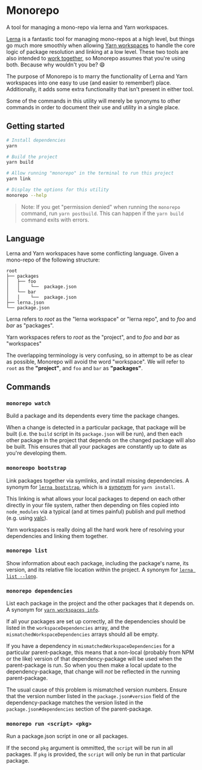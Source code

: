 # Monorepo

A tool for managing a mono-repo via lerna and Yarn workspaces.

[Lerna] is a fantastic tool for managing mono-repos at a high level, but things go much more smoothly when allowing [Yarn workspaces] to handle the core logic of package resolution and linking at a low level. These two tools are also intended to [work together][lerna-yarn], so Monorepo assumes that you're using both. Because why wouldn't you be? :smile:

The purpose of Monorepo is to marry the functionality of Lerna and Yarn workspaces into one easy to use (and easier to remember!) place. Additionally, it adds some extra functionality that isn't present in either tool.

Some of the commands in this utility will merely be synonyms to other commands in order to document their use and utility in a single place.

[lerna]: https://github.com/lerna/lerna
[yarn workspaces]: https://yarnpkg.com/lang/en/docs/workspaces/
[lerna-yarn]: https://github.com/lerna/lerna/pull/899

## Getting started

```bash
# Install dependencies
yarn

# Build the project
yarn build

# Allow running "monorepo" in the terminal to run this project
yarn link

# Display the options for this utility
monorepo --help
```

> Note: If you get "permission denied" when running the `monorepo` command, run `yarn postbuild`. This can happen if the `yarn build` command exits with errors.

## Language

Lerna and Yarn workspaces have some conflicting language. Given a mono-repo of the following structure:

```
root
├── packages
│   ├── foo
│   │    └──  package.json
│   └── bar
│   │    └──  package.json
├── lerna.json
└── package.json
```

Lerna refers to _root_ as the "lerna workspace" or "lerna repo", and to _foo_ and _bar_ as "packages".

Yarn workspaces refers to _root_ as the "project", and to _foo_ and _bar_ as "workspaces"

The overlapping terminology is very confusing, so in attempt to be as clear as possible, Monorepo will avoid the word "workspace". We will refer to `root` as the **"project"**, and `foo` and `bar` as **"packages"**.

## Commands

### `monorepo watch`

Build a package and its dependents every time the package changes.

When a change is detected in a particular package, that package will be built (i.e. the `build` script in its `package.json` will be run), and then each other package in the project that depends on the changed package will also be built. This ensures that all your packages are constantly up to date as you're developing them.

### `monoreopo bootstrap`

Link packages together via symlinks, and install missing dependencies. A synonym for [`lerna bootstrap`][lerna-bootstrap], which is a [synonym][lerna-yarn] for `yarn install`.

This linking is what allows your local packages to depend on each other directly in your file system, rather then depending on files copied into `node_modules` via a typical (and at times painful) publish and pull method (e.g. using [yalc]).

Yarn workspaces is really doing all the hard work here of resolving your dependencies and linking them together.

[lerna-bootstrap]: https://github.com/lerna/lerna/tree/master/commands/bootstrap
[yalc]: https://github.com/whitecolor/yalc

### `monorepo list`

Show information about each package, including the package's name, its version, and its relative file location within the project. A synonym for [`lerna list --long`][lerna-list-long].

[lerna-list-long]: https://github.com/lerna/lerna/tree/master/commands/list#--long

### `monorepo dependencies`

List each package in the project and the other packages that it depends on. A synonym for [`yarn workspaces info`][yarn-workspaces-info].

If all your packages are set up correctly, all the dependencies should be listed in the `workspaceDependencies` array, and the `mismatchedWorkspaceDependencies` arrays should all be empty.

If you have a dependency in `mismatchedWorkspaceDependencies` for a particular parent-package, this means that a non-local (probably from NPM or the like) version of that dependency-package will be used when the parent-package is run. So when you then make a local update to the dependency-package, that change will _not_ be reflected in the running parent-package.

The usual cause of this problem is mismatched version numbers. Ensure that the version number listed in the `package.json#version` field of the dependency-package matches the version listed in the `package.json#dependencies` section of the parent-package.

[yarn-workspaces-info]: https://yarnpkg.com/lang/en/docs/cli/workspaces/#toc-yarn-workspaces-info

### `monorepo run <script> <pkg>`

Run a package.json script in one or all packages.

If the second `pkg` argument is ommitted, the `script` will be run in all packages. If `pkg` is provided, the `script` will only be run in that particular package.

